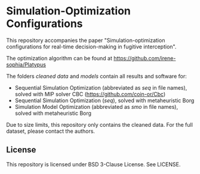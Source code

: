 # Simulation-Optimization Configurations
This repository accompanies the paper "Simulation-optimization configurations for real-time decision-making in fugitive interception". 

The optimization algorithm can be found at https://github.com/irene-sophia/Platypus

The folders _cleaned data_ and _models_ contain all results and software for: 
- Sequential Simulation Optimization (abbreviated as _seq_ in file names), solved with MIP solver CBC (https://github.com/coin-or/Cbc)
- Sequential Simulation Optimization (_seq_), solved with metaheuristic Borg
- Simulation Model Optimization (abbreviated as _smo_ in file names), solved with metaheuristic Borg

Due to size limits, this repository only contains the cleaned data. For the full dataset, please contact the authors. 


## License

This repository is licensed under BSD 3-Clause License. See LICENSE.
